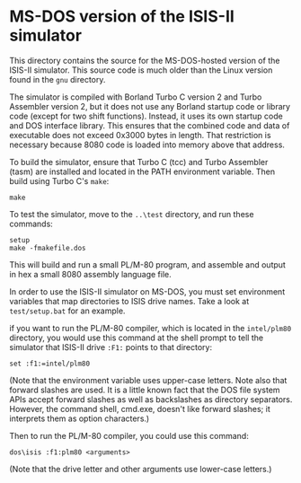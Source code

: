 # MS-DOS version of the ISIS-II simulator

This directory contains the source for the MS-DOS-hosted version
of the ISIS-II simulator.  This source code is much older than
the Linux version found in the `gnu` directory.

The simulator is compiled with Borland Turbo C version 2 and Turbo
Assembler version 2, but it does not use any Borland startup code or
library code (except for two shift functions).  Instead, it uses its
own startup code and DOS interface library.  This ensures that the
combined code and data of executable does not exceed 0x3000 bytes in
length.  That restriction is necessary because 8080 code is loaded
into memory above that address.

To build the simulator, ensure that Turbo C (tcc) and Turbo Assembler (tasm)
are installed and located in the PATH environment variable.  Then build
using Turbo C's `make`:

    make

To test the simulator, move to the `..\test` directory, and run
these commands:

    setup
    make -fmakefile.dos

This will build and run a small PL/M-80 program, and assemble and output in hex
a small 8080 assembly language file.

In order to use the ISIS-II simulator on MS-DOS,
you must set environment variables that map directories to ISIS
drive names.  Take a look at `test/setup.bat` for an
example.

if you want to run the PL/M-80 compiler, which
is located in the `intel/plm80` directory, you would use this
command at the shell prompt to tell the simulator that ISIS-II
drive `:F1:` points to that directory:

    set :f1:=intel/plm80

(Note that the environment variable uses upper-case letters.  Note also
that forward slashes are used.  It is a little known fact that the DOS
file system APIs accept forward slashes as well as backslashes as
directory separators.  However, the command shell, cmd.exe, doesn't like
forward slashes; it interprets them as option characters.)

Then to run the PL/M-80 compiler, you could use this command:

    dos\isis :f1:plm80 <arguments>

(Note that the drive letter and other arguments use lower-case letters.)
